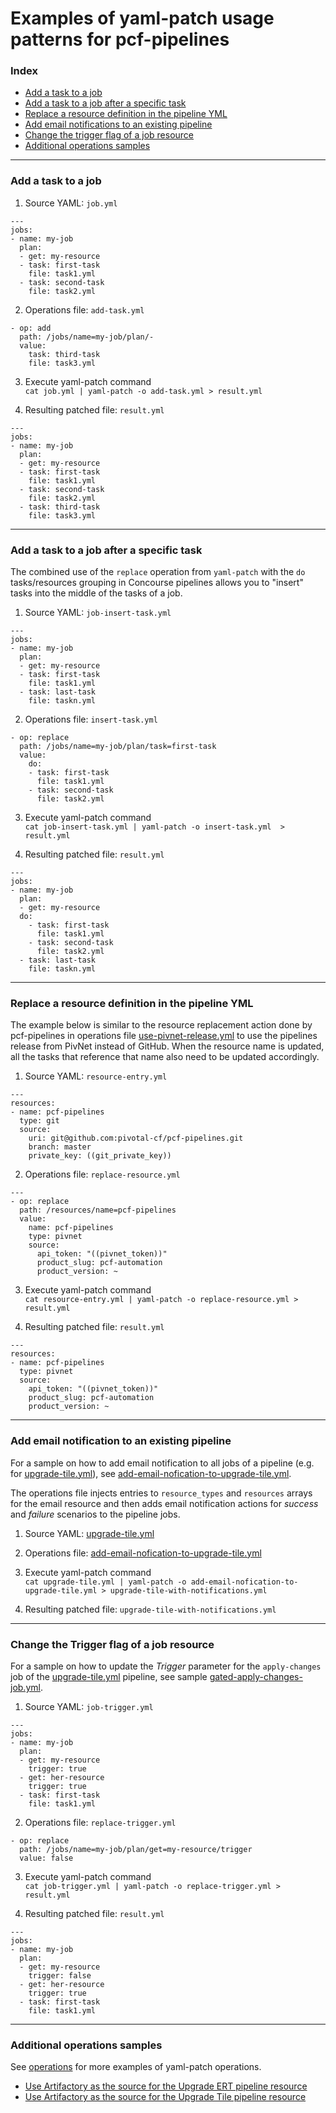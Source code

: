 # Examples of yaml-patch usage patterns for pcf-pipelines

### Index

- [Add a task to a job](#add-task-to-job)
- [Add a task to a job after a specific task](#add-task-to-job-after-another-task)
- [Replace a resource definition in the pipeline YML](#replace-resource-definition)
- [Add email notifications to an existing pipeline](#add-email-nofitications)
- [Change the trigger flag of a job resource](#change-trigger-flag)
- [Additional operations samples](#additional-operations-samples)

---

### <a name="add-task-to-job"></a> Add a task to a job

1. Source YAML: `job.yml`  
```  
---  
jobs:  
- name: my-job  
  plan:  
  - get: my-resource  
  - task: first-task  
    file: task1.yml  
  - task: second-task  
    file: task2.yml    
```  
2. Operations file: `add-task.yml`  
```  
- op: add  
  path: /jobs/name=my-job/plan/-  
  value:  
    task: third-task  
    file: task3.yml  
```  
3. Execute yaml-patch command  
   `cat job.yml | yaml-patch -o add-task.yml > result.yml`    

4. Resulting patched file: `result.yml`  
```  
---  
jobs:  
- name: my-job  
  plan:  
  - get: my-resource  
  - task: first-task  
    file: task1.yml  
  - task: second-task  
    file: task2.yml  
  - task: third-task  
    file: task3.yml      
```  


---

### <a name="add-task-to-job-after-another-task"></a> Add a task to a job after a specific task

The combined use of the `replace` operation from `yaml-patch` with the `do` tasks/resources grouping in Concourse pipelines allows you to "insert" tasks into the middle of the tasks of a job.

1. Source YAML: `job-insert-task.yml`  
```  
---  
jobs:  
- name: my-job  
  plan:  
  - get: my-resource  
  - task: first-task  
    file: task1.yml  
  - task: last-task  
    file: taskn.yml    
```  
2. Operations file: `insert-task.yml`  
```  
- op: replace  
  path: /jobs/name=my-job/plan/task=first-task   
  value:  
    do:  
    - task: first-task  
      file: task1.yml  
    - task: second-task   
      file: task2.yml  
```  
3. Execute yaml-patch command  
   `cat job-insert-task.yml | yaml-patch -o insert-task.yml  > result.yml`    

4. Resulting patched file: `result.yml`  
```  
---  
jobs:  
- name: my-job  
  plan:  
  - get: my-resource  
  do:  
    - task: first-task  
      file: task1.yml  
    - task: second-task   
      file: task2.yml   
  - task: last-task   
    file: taskn.yml        
```  


---


### <a name="replace-resource-definition"> Replace a resource definition in the pipeline YML

The example below is similar to the resource replacement action done by pcf-pipelines in operations file [use-pivnet-release.yml](https://github.com/pivotal-cf/pcf-pipelines/tree/master/operations/use-pivnet-release.yml) to use the pipelines release from PivNet instead of GitHub. When the resource name is updated, all the tasks that reference that name also need to be updated accordingly.    

1. Source YAML: `resource-entry.yml`  
```  
---  
resources:  
- name: pcf-pipelines  
  type: git  
  source:  
    uri: git@github.com:pivotal-cf/pcf-pipelines.git  
    branch: master  
    private_key: ((git_private_key))  
```  
2. Operations file: `replace-resource.yml`  
```  
---  
- op: replace  
  path: /resources/name=pcf-pipelines  
  value:  
    name: pcf-pipelines
    type: pivnet  
    source:  
      api_token: "((pivnet_token))"  
      product_slug: pcf-automation  
      product_version: ~  
```  
3. Execute yaml-patch command  
   `cat resource-entry.yml | yaml-patch -o replace-resource.yml > result.yml`    

4. Resulting patched file: `result.yml`  
```  
---   
resources:  
- name: pcf-pipelines
  type: pivnet  
  source:  
    api_token: "((pivnet_token))"  
    product_slug: pcf-automation  
    product_version: ~    
```  


---


### <a name="add-email-nofitications"> Add email notification to an existing pipeline

For a sample on how to add email notification to all jobs of a pipeline (e.g. for [upgrade-tile.yml](https://github.com/pivotal-cf/pcf-pipelines/blob/master/upgrade-tile/pipeline.yml)), see  [add-email-nofication-to-upgrade-tile.yml](https://github.com/pivotal-cf/pcf-pipelines/blob/master/operations/add-email-nofication-to-upgrade-tile.yml).

The operations file injects entries to `resource_types` and `resources` arrays for the email resource and then adds email notification actions for *success* and *failure* scenarios to the pipeline jobs.

1. Source YAML:  [upgrade-tile.yml](https://github.com/pivotal-cf/pcf-pipelines/blob/master/upgrade-tile/pipeline.yml)  

2. Operations file:  [add-email-nofication-to-upgrade-tile.yml](https://github.com/pivotal-cf/pcf-pipelines/blob/master/operations/add-email-nofication-to-upgrade-tile.yml)  

3. Execute yaml-patch command  
   `cat upgrade-tile.yml | yaml-patch -o add-email-nofication-to-upgrade-tile.yml > upgrade-tile-with-notifications.yml`    

4. Resulting patched file: `upgrade-tile-with-notifications.yml`  


---


### <a name="change-trigger-flag"> Change the Trigger flag of a job resource

For a sample on how to update the *Trigger* parameter for the `apply-changes` job of the [upgrade-tile.yml](https://github.com/pivotal-cf/pcf-pipelines/blob/master/upgrade-tile/pipeline.yml#L103) pipeline, see sample [gated-apply-changes-job.yml](https://github.com/pivotal-cf/pcf-pipelines/blob/master/operations/gated-apply-changes-job.yml).

1. Source YAML: `job-trigger.yml`  
```  
---  
jobs:  
- name: my-job  
  plan:  
  - get: my-resource  
    trigger: true
  - get: her-resource  
    trigger: true
  - task: first-task  
    file: task1.yml  
```  
2. Operations file: `replace-trigger.yml`  
```  
- op: replace
  path: /jobs/name=my-job/plan/get=my-resource/trigger
  value: false
```  
3. Execute yaml-patch command  
   `cat job-trigger.yml | yaml-patch -o replace-trigger.yml > result.yml`    

4. Resulting patched file: `result.yml`  
```  
---  
jobs:  
- name: my-job  
  plan:  
  - get: my-resource  
    trigger: false
  - get: her-resource  
    trigger: true
  - task: first-task  
    file: task1.yml  
```  

---


### <a name="additional-operations-samples"> Additional operations samples

See [operations](https://github.com/pivotal-cf/pcf-pipelines/tree/master/operations) for more examples of yaml-patch operations.

- [Use Artifactory as the source for the Upgrade ERT pipeline resource](https://github.com/pivotal-cf/pcf-pipelines/tree/master/operations/upgrade-ert-use-artifactory.yml)
- [Use Artifactory as the source for the Upgrade Tile pipeline resource](https://github.com/pivotal-cf/pcf-pipelines/tree/master/operations/upgrade-tile-use-artifactory.yml)
